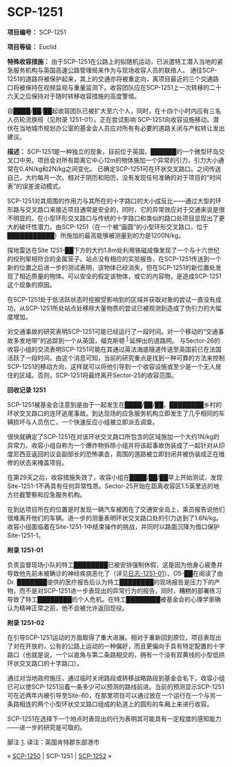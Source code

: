 # SCP-1251
                        


**项目编号：** SCP-1251

**项目等级：** Euclid

**特殊收容措施：** 由于SCP-1251在公路上的拟随机运动，已派遣特工潜入当地的紧急服务机构与英国高速公路管理局来作为与现场收容人员的联络人。
通往SCP-1251的道路将被保护起来，其上的交通亦将被重定向，离项目最近的三个交通路口将被保持在视频监视与重量监测下。收容团队应在SCP-1251上一次转移的二十六天之后保持对于随时转移收容措施的高度警惕。

自████/██/██起收容团队已被扩大至六个人，同时，在十四个小时内应有三名人员轮流换班（见附录 1251-01）。正在尝试影响 SCP-1251向收容设施移动。潜伏在当地城市规划办公室的基金会人员应对所有有必要的道路关闭与产权转让发出建议。

**描述：** SCP-1251是一种独立的现象，目前位于英国，██████的一个微型环岛交叉口中央。项目会对所有距离它中心12m的物体施加一个异常的引力，引力大小通常在0.4N/kg和2N/kg之间变化。
已确定SCP-1251可在环状交叉路口。之间传送自己，大约每月一次。相对于阴历和阳历，没有发现任何准确的对于项目的“时间表”的误差波动模式。

SCP-1251对其周围的作用力与其所在的十字路口的大小成反比——通过大型的环形路与交叉路口来接近项目通常是安全的，同时，它的异常效应对于交通来说是很不明显的。在小型环形交叉路口与传统的十字路口和类似的路口处项目显现出了更大的破坏性潜力。由SCP-1251（在一个被“画圆”的小型环形交叉路口，位于███████████）所施加的最高能够被测量到的力是1200N/kg。

探地雷达在Site 1251-██下方的大约1.8m处利用铁磁成像发现了一个与十六世纪的绞刑架相符合的金属笼子。站点没有相应的实验报告，在SCP-1251传送到一个新的位置之后进一步的测试表明，该物体已经消失，但在SCP-1251的新位置处发现了相近质量的物体。可以安全的假定该物体，或它的内容物，是造成SCP-1251这个现象的原因。

在SCP-1251处于低活跃状态时挖掘受影响到的区域并获取对象的尝试一直没有成功，从SCP-1251所处站点处移除大量物质的尝试已被观测到造成了伪引力的大幅度增加。

对交通事故的研究表明SCP-1251可能已经运行了一段时间。对一个移动的“交通事故多发地带”的追踪到一个从英国，福克斯顿<sup class='footnoteref'>
 <a shape='rect' class='footnoteref' id='footnoteref-1' href='javascript:;' onclick='WIKIDOT.page.utils.scrollToReference(&apos;footnote-1&apos;)'>1</a>
</sup>延伸出的道路网。 与Sector-26的收容小组的交流表明SCP-1251可能在其通过英法海底隧道传送至英国前已在法国活跃了一段时间。由这个消息可知，当前的研究重点是找到一种可靠的方法来控制SCP-1251的移动方向，这样就可以将他引导到一个收容设施或至少是一个无人居住的区域。否则，SCP-1251将最终离开Sector-25的收容范围。

**回收记录 1251** 

SCP-1251被基金会注意到是由于一起发生在████/██/██，████████乡村的环状交叉路口的连环追尾事故。到达现场的应急服务机构立即发生了几乎相同的车辆损坏与人员伤亡，一个快速反应小组被立即派去调查。

很快就确定了SCP-1251在对该环状交叉路口所包含的区域施加一个大约1N/kg的异常力。收容小组自称为一个爆炸物拆除小组并将该起事故伪装成了一起针对从印度尼西亚返回的议会副部长的恐怖袭击，周围的道路被立即封闭并被伪装成正在维修的状态来掩盖项目。

在第29天之后，收容措施失效了，收容小组在████/██/██早上开始测试，发现Site-1251-1不再具有任何异常性质。Sector-25开始在距离收容区1.5英里远的地方拦截警察和应急服务机构。

在到达项目所在的位置是时发现一辆汽车被困在了交通安全岛上，乘员报告说他们很难离开他们的车辆。进一步的测量表明环状交叉路口处的引力达到了1.6N/kg。收容小组面临着在Site-1251-1中结束操作的挑战，并同时以路面沉降为借口保护Site-1251-1。

**附录 1251-01** 

负责监督现场小队的特工████████已被安排强制休假，这是因为他身心疲惫并导致他先前未被确诊的神经疾病恶化了（详见[日志-1251-01](http://scp-wiki-cn.wikidot.com/log-1251-01)）。O5-██在阅读了由Dr. ███████提供的医疗报告后认为特工████████的现场报告是压力下的产物，而不是对SCP-1251进一步表现出的异常行为的报告，同时，糟糕的部署练习导致了特工████████的个人危机。在特工████████被基金会的心理学家确认为精神正常之前，他不会被允许返回现役。

**附录 1251-02** 

在引导SCP-1251运动的方面取得了重大进展。相对于重新回到原位，项目表现出了对在开放的，公有的公路上运动的一种偏好，而且更偏向于具有特定配置的十字路口（也就是说，一个以直角与第二条路相交的，拥有一个没有双黄线的小型低拱环状交叉路口的十字路口）。

通过对当地政府施压，通过临时关闭路段或转移战略路段到基金会名下，收容小组已可以使SCP-1251沿着一条多少可以预测的路线前进。当前的预测显示SCP-1251可在近两年内被引导至Site-60，在那里项目可以通过放在一个运行在一个与另一条路相连的两个小型环状交叉路口组成的轨道上的圆形的车厢上来进行收容。

SCP-1251在选择下一个地点时表现出的行为表明其可能具有一定程度的感知能力——进一步的研究是可取的。


脚注
<a shape='rect' href='javascript:;' onclick='WIKIDOT.page.utils.scrollToReference(&apos;footnoteref-1&apos;)'>1</a>. 译注：英国肯特郡东部港市



« [SCP-1250](/scp-1250) | SCP-1251 | [SCP-1252](/scp-1252) »





                    